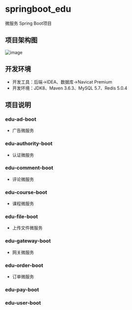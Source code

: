 # springboot_edu
微服务 Spring Boot项目

## 项目架构图
![image](https://user-images.githubusercontent.com/16054555/183021828-222360e8-0ab9-4175-8b1a-d7715c166a7f.png)


## 开发环境
- 开发工具：后端->IDEA、数据库->Navicat Premium
- 开发环境：JDK8、Maven 3.6.3、MySQL 5.7、Redis 5.0.4

## 项目说明
### edu-ad-boot
- 广告微服务

### edu-authority-boot
- 认证微服务

### edu-comment-boot
- 评论微服务

### edu-course-boot
- 课程微服务

### edu-file-boot
- 上传文件微服务

### edu-gateway-boot
- 网关微服务

### edu-order-boot
- 订单微服务

### edu-pay-boot
### edu-user-boot
